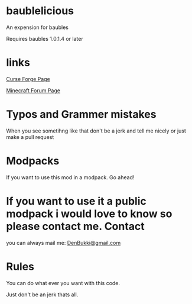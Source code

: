 baublelicious
=============

An expension for baubles

Requires baubles 1.0.1.4 or later

links
=====
[Curse Forge Page](http://minecraft.curseforge.com/mc-mods/223951-baublelicious)

[Minecraft Forum Page](http://www.minecraftforum.net/forums/mapping-and-modding/minecraft-mods/2204603-baubles-baublelicious)

Typos and Grammer mistakes
=====
When you see sometihng like that don't be a jerk
and tell me nicely or just make a pull request

Modpacks
=====
If you want to use this mod in a modpack. Go ahead! 

If you want to use it a public modpack i would love to know so please contact me.
Contact
=====
you can always mail me:
DenBukki@gmail.com

Rules
=====
You can do what ever you want with this code.

Just don't be an jerk thats all.


